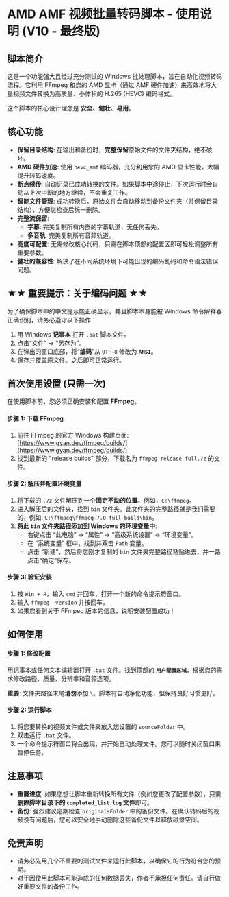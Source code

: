 # AMD AMF 视频批量转码脚本 - 使用说明 (V10 - 最终版)

## 脚本简介
这是一个功能强大且经过充分测试的 Windows 批处理脚本，旨在自动化视频转码流程。它利用 FFmpeg 和您的 AMD 显卡（通过 AMF 硬件加速）来高效地将大量视频文件转换为高质量、小体积的 H.265 (HEVC) 编码格式。

这个脚本的核心设计理念是 **安全、健壮、易用**。

## 核心功能
*   **保留目录结构**: 在输出和备份时，**完整保留**原始文件的文件夹结构，绝不破坏。
*   **AMD 硬件加速**: 使用 `hevc_amf` 编码器，充分利用您的 AMD 显卡性能，大幅提升转码速度。
*   **断点续传**: 自动记录已成功转换的文件。如果脚本中途停止，下次运行时会自动从上次中断的地方继续，不会重复工作。
*   **智能文件管理**: 成功转换后，原始文件会自动移动到备份文件夹（并保留目录结构），方便您检查后统一删除。
*   **完整流保留**:
    *   **字幕**: 完美复制所有内嵌的字幕轨道，无任何丢失。
    *   **多音轨**: 完美复制所有音频轨道。
*   **高度可配置**: 无需修改核心代码，只需在脚本顶部的配置区即可轻松调整所有重要参数。
*   **健壮的兼容性**: 解决了在不同系统环境下可能出现的编码乱码和命令语法错误问题。

## ★★ 重要提示：关于编码问题 ★★
为了确保脚本中的中文提示能正确显示，并且脚本本身能被 Windows 命令解释器正确识别，请务必遵守以下操作：
1.  用 Windows **记事本** 打开 `.bat` 脚本文件。
2.  点击“文件” -> “另存为”。
3.  在弹出的窗口底部，将“**编码**”从 `UTF-8` 修改为 **`ANSI`**。
4.  保存并覆盖原文件。之后即可正常运行。

## 首次使用设置 (只需一次)

在使用脚本前，您必须正确安装和配置 **FFmpeg**。

#### **步骤 1: 下载 FFmpeg**
1.  前往 FFmpeg 的官方 Windows 构建页面: [https://www.gyan.dev/ffmpeg/builds/](https://www.gyan.dev/ffmpeg/builds/)
2.  找到最新的 "release builds" 部分，下载名为 `ffmpeg-release-full.7z` 的文件。

#### **步骤 2: 解压并配置环境变量**
1.  将下载的 `.7z` 文件解压到一个**固定不动的位置**。例如，`C:\ffmpeg`。
2.  进入解压后的文件夹，找到 `bin` 文件夹。此文件夹的完整路径就是我们需要的，例如: `C:\ffmpeg\ffmpeg-7.0-full_build\bin`。
3.  **将此 `bin` 文件夹路径添加到 Windows 的环境变量中**:
    *   右键点击 “此电脑” -> “属性” -> “高级系统设置” -> “环境变量”。
    *   在 “系统变量” 框中，找到并双击 `Path` 变量。
    *   点击 “新建”，然后将您刚才复制的 `bin` 文件夹完整路径粘贴进去，并一路点击“确定”保存。

#### **步骤 3: 验证安装**
1.  按 `Win + R`，输入 `cmd` 并回车，打开一个新的命令提示符窗口。
2.  输入 `ffmpeg -version` 并按回车。
3.  如果您看到关于 FFmpeg 版本的信息，说明安装配置成功！

## 如何使用

#### **步骤 1: 修改配置**
用记事本或任何文本编辑器打开 `.bat` 文件。找到顶部的 **`用户配置区域`**，根据您的需求修改路径、质量、分辨率和音频选项。

**重要**: 文件夹路径末尾**请勿**添加 `\`。脚本有自动净化功能，但保持良好习惯更好。

#### **步骤 2: 运行脚本**
1.  将您要转换的视频文件或文件夹放入您设置的 `sourceFolder` 中。
2.  双击运行 `.bat` 文件。
3.  一个命令提示符窗口将会出现，并开始自动处理文件。您可以随时关闭窗口来暂停任务。

## 注意事项
*   **重置进度**: 如果您想让脚本重新转换所有文件（例如您更改了配置参数），只需**删除脚本目录下的 `completed_list.log` 文件**即可。
*   **备份**: 强烈建议定期检查 `originalsFolder` 中的备份文件。在确认转码后的视频没有问题后，您可以安全地手动删除这些备份文件以释放磁盘空间。

## 免责声明
*   请务必先用几个不重要的测试文件来运行此脚本，以确保它的行为符合您的预期。
*   对于因使用此脚本可能造成的任何数据丢失，作者不承担任何责任。请自行做好重要文件的备份工作。
